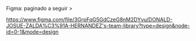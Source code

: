 Figma: paginado a seguir >

https://www.figma.com/file/3GrpFqG5GdCzeG8nM2DYvu/DONALD-JOSUE-ZALDA%C3%91A-HERNANDEZ's-team-library?type=design&node-id=0-1&mode=design
